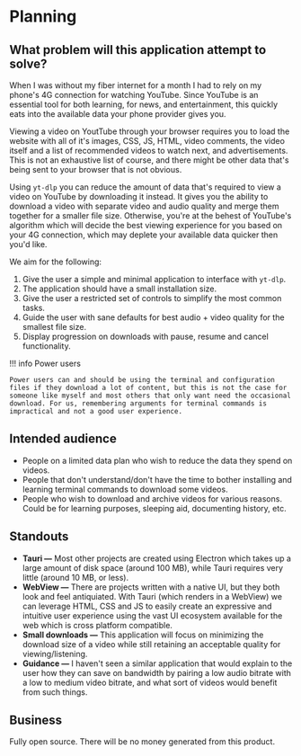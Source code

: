 # Planning

## What problem will this application attempt to solve?

When I was without my fiber internet for a month I had to rely on my phone's 4G connection for watching YouTube. Since YouTube is an essential tool for both learning, for news, and entertainment, this quickly eats into the available data your phone provider gives you.

Viewing a video on YoutTube through your browser requires you to load the website with all of it's images, CSS, JS, HTML, video comments, the video itself and a list of recommended videos to watch next, and advertisements. This is not an exhaustive list of course, and there might be other data that's being sent to your browser that is not obvious.

Using `yt-dlp` you can reduce the amount of data that's required to view a video on YouTube by downloading it instead. It gives you the ability to download a video with separate video and audio quality and merge them together for a smaller file size. Otherwise, you're at the behest of YouTube's algorithm which will decide the best viewing experience for you based on your 4G connection, which may deplete your available data quicker then you'd like.

We aim for the following:

1. Give the user a simple and minimal application to interface with `yt-dlp`.
2. The application should have a small installation size.
3. Give the user a restricted set of controls to simplify the most common tasks.
4. Guide the user with sane defaults for best audio + video quality for the smallest file size.
5. Display progression on downloads with pause, resume and cancel functionality.

!!! info Power users
    
    Power users can and should be using the terminal and configuration files if they download a lot of content, but this is not the case for someone like myself and most others that only want need the occasional download. For us, remembering arguments for terminal commands is impractical and not a good user experience.

## Intended audience

- People on a limited data plan who wish to reduce the data they spend on videos.
- People that don't understand/don't have the time to bother installing and learning terminal commands to download some videos.
- People who wish to download and archive videos for various reasons. Could be for learning purposes, sleeping aid, documenting history, etc.

## Standouts

- **Tauri &mdash;** Most other projects are created using Electron which takes up a large amount of disk space (around 100 MB), while Tauri requires very little (around 10 MB, or less).
- **WebView &mdash;** There are projects written with a native UI, but they both look and feel antiquiated. With Tauri (which renders in a WebView) we can leverage HTML, CSS and JS to easily create an expressive and intuitive user experience using the vast UI ecosystem available for the web which is cross platform compatible.
- **Small downloads &mdash;** This application will focus on minimizing the download size of a video while still retaining an acceptable quality for viewing/listening.
- **Guidance &mdash;** I haven't seen a similar application that would explain to the user how they can save on bandwidth by pairing a low audio bitrate with a low to medium video bitrate, and what sort of videos would benefit from such things.

## Business

Fully open source. There will be no money generated from this product.

